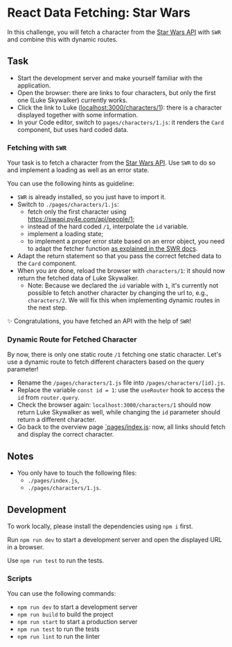 # React Data Fetching: Star Wars

In this challenge, you will fetch a character from the [Star Wars API](https://swapi.py4e.com/) with `SWR` and combine this with dynamic routes.

## Task

-   Start the development server and make yourself familiar with the application.
-   Open the browser: there are links to four characters, but only the first one (Luke Skywalker) currently works.
-   Click the link to Luke ([localhost:3000/characters/1](localhost:3000/characters/1)): there is a character displayed together with some information.
-   In your Code editor, switch to `pages/characters/1.js`: it renders the `Card` component, but uses hard coded data.

### Fetching with `SWR`

Your task is to fetch a character from the [Star Wars API](https://swapi.py4e.com/). Use `SWR` to do so and implement a loading as well as an error state.

You can use the following hints as guideline:

-   `SWR` is already installed, so you just have to import it.
-   Switch to `./pages/characters/1.js`:
    -   fetch only the first character using https://swapi.py4e.com/api/people/1;
    -   instead of the hard coded `/1`, interpolate the `id` variable.
    -   implement a loading state;
    -   to implement a proper error state based on an error object, you need to adapt the fetcher function [as explained in the SWR docs](https://swr.vercel.app/docs/error-handling#status-code-and-error-object).
-   Adapt the return statement so that you pass the correct fetched data to the `Card` component.
-   When you are done, reload the browser with `characters/1`: it should now return the fetched data of Luke Skywalker.
    -   Note: Because we declared the `id` variable with `1`, it's currently not possible to fetch another character by changing the url to, e.g., `characters/2`. We will fix this when implementing dynamic routes in the next step.

✨ Congratulations, you have fetched an API with the help of `SWR`!

### Dynamic Route for Fetched Character

By now, there is only one static route `/1` fetching one static character. Let's use a dynamic route to fetch different characters based on the query parameter!

-   Rename the `/pages/characters/1.js` file into `/pages/characters/[id].js`.
-   Replace the variable `const id = 1`: use the `useRouter` hook to access the `id` from `router.query`.
-   Check the browser again: `localhost:3000/characters/1` should now return Luke Skywalker as well, while changing the `id` parameter should return a different character.
-   Go back to the overview page [`pages/index.js](./pages/index.js): now, all links should fetch and display the correct character.

## Notes

-   You only have to touch the following files:
    -   `./pages/index.js`,
    -   `./pages/characters/1.js`.

## Development

To work locally, please install the dependencies using `npm i` first.

Run `npm run dev` to start a development server and open the displayed URL in a browser.

Use `npm run test` to run the tests.

### Scripts

You can use the following commands:

-   `npm run dev` to start a development server
-   `npm run build` to build the project
-   `npm run start` to start a production server
-   `npm run test` to run the tests
-   `npm run lint` to run the linter
